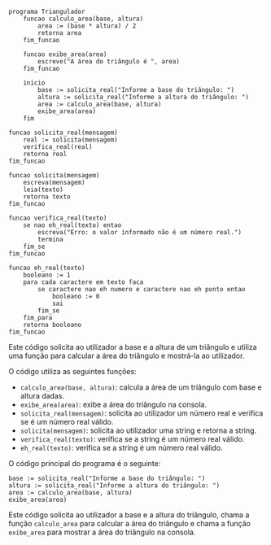 ```portuguol
programa Triangulador
    funcao calculo_area(base, altura)
        area := (base * altura) / 2
        retorna area
    fim_funcao

    funcao exibe_area(area)
        escreve("A área do triângulo é ", area)
    fim_funcao

    inicio
        base := solicita_real("Informe a base do triângulo: ")
        altura := solicita_real("Informe a altura do triângulo: ")
        area := calculo_area(base, altura)
        exibe_area(area)
    fim

funcao solicita_real(mensagem)
    real := solicita(mensagem)
    verifica_real(real)
    retorna real
fim_funcao

funcao solicita(mensagem)
    escreva(mensagem)
    leia(texto)
    retorna texto
fim_funcao

funcao verifica_real(texto)
    se nao eh_real(texto) entao
        escreva("Erro: o valor informado não é um número real.")
        termina
    fim_se
fim_funcao

funcao eh_real(texto)
    booleano := 1
    para cada caractere em texto faca
        se caractere nao eh numero e caractere nao eh ponto entao
            booleano := 0
            sai
        fim_se
    fim_para
    retorna booleano
fim_funcao
```

Este código solicita ao utilizador a base e a altura de um triângulo e utiliza uma função para calcular a área do triângulo e mostrá-la ao utilizador.

O código utiliza as seguintes funções:

* `calculo_area(base, altura)`: calcula a área de um triângulo com base e altura dadas.
* `exibe_area(area)`: exibe a área do triângulo na consola.
* `solicita_real(mensagem)`: solicita ao utilizador um número real e verifica se é um número real válido.
* `solicita(mensagem)`: solicita ao utilizador uma string e retorna a string.
* `verifica_real(texto)`: verifica se a string é um número real válido.
* `eh_real(texto)`: verifica se a string é um número real válido.

O código principal do programa é o seguinte:

```portuguol
base := solicita_real("Informe a base do triângulo: ")
altura := solicita_real("Informe a altura do triângulo: ")
area := calculo_area(base, altura)
exibe_area(area)
```

Este código solicita ao utilizador a base e a altura do triângulo, chama a função `calculo_area` para calcular a área do triângulo e chama a função `exibe_area` para mostrar a área do triângulo na consola.